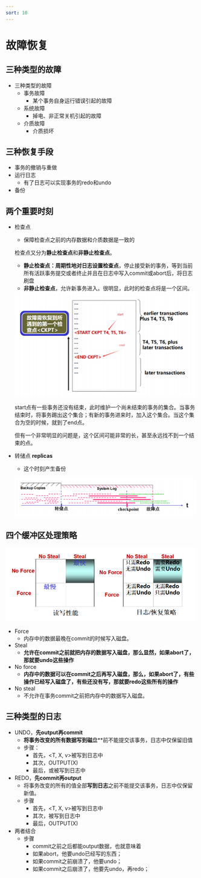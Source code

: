 ```yaml
---
sort: 10
---
```

# 故障恢复

## 三种类型的故障

- 三种类型的故障
	- 事务故障
		- 某个事务自身运行错误引起的故障
	- 系统故障
		- 掉电、非正常关机引起的故障
	- 介质故障
		- 介质损坏

## 三种恢复手段

- 事务的撤销与重做
- 运行日志
	- 有了日志可以实现事务的redo和undo
- 备份

## 两个重要时刻

- 检查点

	- 保障检查点之前的内存数据和介质数据是一致的

	检查点又分为**静止检查点**和**非静止检查点**。

	- **静止检查点：周期性地对日志设置检查点**，停止接受新的事务，等到当前所有活跃事务提交或者终止并且在日志中写入commit或abort后，将日志刷盘
	- **非静止检查点**，允许新事务进入。很明显，此时的检查点将是一个区间。

	<img src="%E6%95%85%E9%9A%9C%E6%81%A2%E5%A4%8D.assets/image-20210501154446175.png" alt="image-20210501154446175" style="zoom: 67%;" />

	start点有一些事务还没有结束，此时维护一个尚未结束的事务的集合。当事务结束时，将事务踢出这个集合；有新的事务进来时，加入这个集合。当这个集合为空的时候，就到了end点。

	但有一个非常明显的问题是，这个区间可能非常的长，甚至永远找不到一个结束的点。

- 转储点 **replicas**

	- 这个时刻产生备份

	![image-20210501155134778](%E6%95%85%E9%9A%9C%E6%81%A2%E5%A4%8D.assets/image-20210501155134778.png)

## 四个缓冲区处理策略

![image-20210501153837882](%E6%95%85%E9%9A%9C%E6%81%A2%E5%A4%8D.assets/image-20210501153837882.png)

- Force
	- 内存中的数据最晚在commit的时候写入磁盘。
- Steal
	- **允许在commit之前就把内存的数据写入磁盘，那么显然，如果abort了，那就要undo这些操作**
- No force
	- **内存中的数据可以在commit之后再写入磁盘，那么，如果abort了，有些操作已经写入磁盘了，有些还没有写，那就要redo这些所有的操作**
- No steal
	- 不允许在事务commit之前把内存中的数据写入磁盘。

## 三种类型的日志

- UNDO，**先output再commit**
	- **将事务改变的所有数据写到磁**盘**前不能提交该事务，日志中仅保留旧值
	- 步骤：
		- 首先，<T, X, v>被写到日志中
		- 其次，OUTPUT(X)
		- 最后，<COMMIT T>或<ABORT T>被写到日志中
- REDO，**先commit再output**
	- 将事务改变的所有的值全部**写到日志**之前不能提交该事务，日志中仅保留新值。
	- 步骤
		- 首先，<T, X, v>被写到日志中
		- 其次，<COMMIT T>被写到日志中
		- 最后，OUTPUT(X)
- 两者结合
	- 步骤
		- commit之前之后都能output数据，也就意味着
		- 如果abort，他要undo已经写的东西；
		- 如果commit之前崩溃了，他要undo；
		- 如果commit之后崩溃了，他要先undo，再redo；
